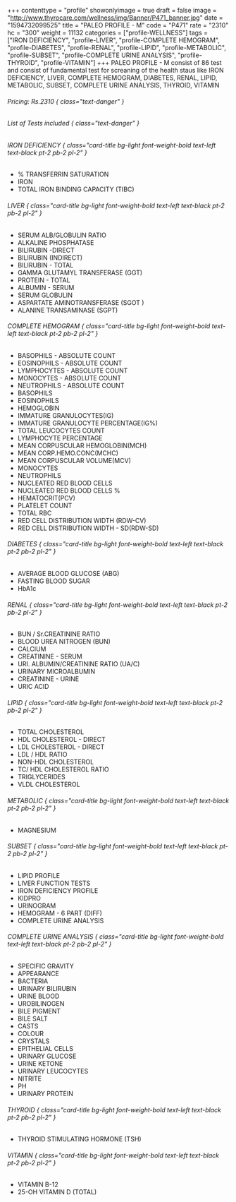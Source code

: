 +++
contenttype = "profile"
showonlyimage = true
draft = false
image = "http://www.thyrocare.com/wellness/img/Banner/P471_banner.jpg"
date = "1594732099525"
title = "PALEO PROFILE - M"
code = "P471"
rate = "2310"
hc = "300"
weight = 11132
categories = ["profile-WELLNESS"]
tags = ["IRON DEFICIENCY", "profile-LIVER", "profile-COMPLETE HEMOGRAM", "profile-DIABETES", "profile-RENAL", "profile-LIPID", "profile-METABOLIC", "profile-SUBSET", "profile-COMPLETE URINE ANALYSIS", "profile-THYROID", "profile-VITAMIN"]
+++
PALEO PROFILE - M consist of 86 test and consist of fundamental test for screaning of the health staus like IRON DEFICIENCY, LIVER, COMPLETE HEMOGRAM, DIABETES, RENAL, LIPID, METABOLIC, SUBSET, COMPLETE URINE ANALYSIS, THYROID, VITAMIN
<!--more-->
###### Pricing: Rs.2310 { class="text-danger" }

###### List of Tests included { class="text-danger" }

###### IRON DEFICIENCY { class="card-title bg-light font-weight-bold text-left text-black pt-2 pb-2 pl-2" } 
* % TRANSFERRIN SATURATION
* IRON
* TOTAL IRON BINDING CAPACITY (TIBC)
###### LIVER { class="card-title bg-light font-weight-bold text-left text-black pt-2 pb-2 pl-2" } 
* SERUM ALB/GLOBULIN RATIO
* ALKALINE PHOSPHATASE
* BILIRUBIN -DIRECT
* BILIRUBIN (INDIRECT)
* BILIRUBIN - TOTAL
* GAMMA GLUTAMYL TRANSFERASE (GGT)
* PROTEIN - TOTAL
* ALBUMIN - SERUM
* SERUM GLOBULIN
* ASPARTATE AMINOTRANSFERASE (SGOT )
* ALANINE TRANSAMINASE (SGPT)
###### COMPLETE HEMOGRAM { class="card-title bg-light font-weight-bold text-left text-black pt-2 pb-2 pl-2" } 
* BASOPHILS - ABSOLUTE COUNT
* EOSINOPHILS - ABSOLUTE COUNT
* LYMPHOCYTES - ABSOLUTE COUNT
* MONOCYTES - ABSOLUTE COUNT
* NEUTROPHILS - ABSOLUTE COUNT
* BASOPHILS
* EOSINOPHILS
* HEMOGLOBIN
* IMMATURE GRANULOCYTES(IG)
* IMMATURE GRANULOCYTE PERCENTAGE(IG%)
* TOTAL LEUCOCYTES COUNT
* LYMPHOCYTE PERCENTAGE
* MEAN CORPUSCULAR HEMOGLOBIN(MCH)
* MEAN CORP.HEMO.CONC(MCHC)
* MEAN CORPUSCULAR VOLUME(MCV)
* MONOCYTES
* NEUTROPHILS
* NUCLEATED RED BLOOD CELLS
* NUCLEATED RED BLOOD CELLS %
* HEMATOCRIT(PCV)
* PLATELET COUNT
* TOTAL RBC
* RED CELL DISTRIBUTION WIDTH (RDW-CV)
* RED CELL DISTRIBUTION WIDTH - SD(RDW-SD)
###### DIABETES { class="card-title bg-light font-weight-bold text-left text-black pt-2 pb-2 pl-2" } 
* AVERAGE BLOOD GLUCOSE (ABG)
* FASTING BLOOD SUGAR
* HbA1c
###### RENAL { class="card-title bg-light font-weight-bold text-left text-black pt-2 pb-2 pl-2" } 
* BUN / Sr.CREATININE RATIO
* BLOOD UREA NITROGEN (BUN)
* CALCIUM
* CREATININE - SERUM
* URI. ALBUMIN/CREATININE RATIO (UA/C)
* URINARY MICROALBUMIN
* CREATININE - URINE
* URIC ACID
###### LIPID { class="card-title bg-light font-weight-bold text-left text-black pt-2 pb-2 pl-2" } 
* TOTAL CHOLESTEROL
* HDL CHOLESTEROL - DIRECT
* LDL CHOLESTEROL - DIRECT
* LDL / HDL RATIO
* NON-HDL CHOLESTEROL
* TC/ HDL CHOLESTEROL RATIO
* TRIGLYCERIDES
* VLDL CHOLESTEROL
###### METABOLIC { class="card-title bg-light font-weight-bold text-left text-black pt-2 pb-2 pl-2" } 
* MAGNESIUM
###### SUBSET { class="card-title bg-light font-weight-bold text-left text-black pt-2 pb-2 pl-2" } 
* LIPID PROFILE
* LIVER FUNCTION TESTS
* IRON DEFICIENCY PROFILE
* KIDPRO
* URINOGRAM
* HEMOGRAM - 6 PART (DIFF)
* COMPLETE URINE ANALYSIS
###### COMPLETE URINE ANALYSIS { class="card-title bg-light font-weight-bold text-left text-black pt-2 pb-2 pl-2" } 
* SPECIFIC GRAVITY
* APPEARANCE
* BACTERIA
* URINARY BILIRUBIN
* URINE BLOOD
* UROBILINOGEN
* BILE PIGMENT
* BILE SALT
* CASTS
* COLOUR
* CRYSTALS
* EPITHELIAL CELLS
* URINARY GLUCOSE
* URINE KETONE
* URINARY LEUCOCYTES
* NITRITE
* PH
* URINARY PROTEIN
###### THYROID { class="card-title bg-light font-weight-bold text-left text-black pt-2 pb-2 pl-2" } 
* THYROID STIMULATING HORMONE (TSH)
###### VITAMIN { class="card-title bg-light font-weight-bold text-left text-black pt-2 pb-2 pl-2" } 
* VITAMIN B-12
* 25-OH VITAMIN D (TOTAL)
